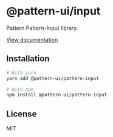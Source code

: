 # @pattern-ui/input

Pattern Pattern-Input library.

[View documentation](https://pattern.icu/)

## Installation

```sh
# With yarn
yarn add @pattern-ui/pattern-input

# With npm
npm install @pattern-ui/pattern-input
```

## License

MIT
